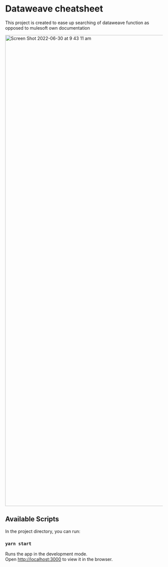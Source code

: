 # Dataweave cheatsheet

This project is created to ease up searching of dataweave function as opposed to mulesoft own documentation

<img width="1502" alt="Screen Shot 2022-06-30 at 9 43 11 am" src="https://user-images.githubusercontent.com/7582277/176564050-30216037-ed5c-4a1d-9d47-e7b75ecb6e29.png">

## Available Scripts

In the project directory, you can run:

### `yarn start`

Runs the app in the development mode.\
Open [http://localhost:3000](http://localhost:3000) to view it in the browser.

